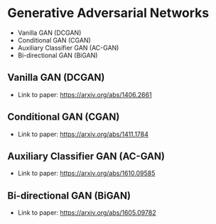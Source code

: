 
# Generative Adversarial Networks

- Vanilla GAN (DCGAN)
- Conditional GAN (CGAN)
- Auxiliary Classifier GAN (AC-GAN)
- Bi-directional GAN (BiGAN)

## Vanilla GAN (DCGAN)
- Link to paper: https://arxiv.org/abs/1406.2661
##  Conditional GAN (CGAN)
- Link to paper: https://arxiv.org/abs/1411.1784
## Auxiliary Classifier GAN (AC-GAN)
- Link to paper: https://arxiv.org/abs/1610.09585
## Bi-directional GAN (BiGAN)
- Link to paper: https://arxiv.org/abs/1605.09782
